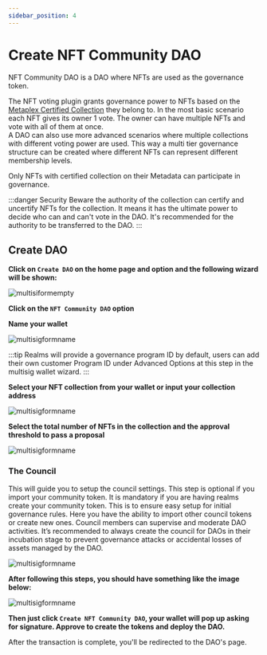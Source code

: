```yaml
---
sidebar_position: 4
---
```


# Create NFT Community DAO

NFT Community DAO is a DAO where NFTs are used as the governance token.

The NFT voting plugin grants governance power to NFTs based on the [Metaplex Certified Collection](https://www.metaplex.com/posts/certified-collections) they belong to.
In the most basic scenario each NFT gives its owner 1 vote. The owner can have multiple NFTs and vote with all of them at once.  
A DAO can also use more advanced scenarios where multiple collections with different voting power are used.
This way a multi tier governance structure can be created where different NFTs can represent
different membership levels.

Only NFTs with certified collection on their Metadata can participate in governance.

:::danger Security
Beware the authority of the collection can certify and uncertify NFTs for the collection.
It means it has the ultimate power to decide who can and can't vote in the DAO.
It's recommended for the authority to be transferred to the DAO.
:::

## Create DAO

**Click on `Create DAO` on the home page and option and the following wizard will be shown:**

![multisiformempty](https://user-images.githubusercontent.com/22420711/178862160-75a2bd5a-133e-47a2-a487-9b7ad6f66137.png)

**Click on the `NFT Community DAO` option**

**Name your wallet**

![multisigformname](https://user-images.githubusercontent.com/22420711/179073700-4f80df39-657c-48e0-b40b-04186a52624e.png)

:::tip
Realms will provide a governance program ID by default, users can add their own customer Program ID under Advanced Options at this step in the multisig wallet wizard.
:::

**Select your NFT collection from your wallet or input your collection address**

![multisigformname](https://user-images.githubusercontent.com/22420711/179074587-61f5122a-24be-49af-bdc9-4f712038c2e5.png)

**Select the total number of NFTs in the collection and the approval threshold to pass a proposal**

![multisigformname](https://user-images.githubusercontent.com/22420711/179075252-1032e31d-79e5-449c-9c89-ec3126c6bb3d.png)

### The Council

This will guide you to setup the council settings. This step is optional if you import your community token. It is mandatory if you are having realms create your community token. This is to ensure easy setup for initial governance rules. Here you have the ability to import other council tokens or create new ones. Council members can supervise and moderate DAO activities. It’s recommended to always create the council for DAOs in their incubation stage to prevent governance attacks or accidental losses of assets managed by the DAO.

![multisigformname](https://user-images.githubusercontent.com/22420711/179075601-2bcb0e47-fef4-4dd1-8f7f-d8db92bec0b0.png)

**After following this steps, you should have something like the image below:**

![multisigformname](https://user-images.githubusercontent.com/22420711/179075952-74bd47ce-d1f5-4e7b-a8bd-00f2763883e8.png)

**Then just click `Create NFT Community DAO`, your wallet will pop up asking for signature. Approve to create the tokens and deploy the DAO.**

After the transaction is complete, you'll be redirected to the DAO's page.
